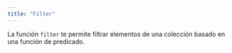 ```yaml
---
title: "Filter"
---
```


La función `filter` te permite filtrar elementos de una colección basado en una función de predicado.
